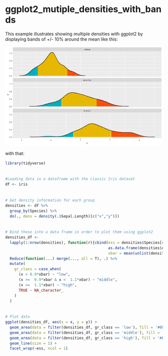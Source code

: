 # ggplot2_mutiple_densities_with_bands
This example illustrates showing multiple densities with ggplot2 by displaying bands of +/- 10% around the mean like this:


<img src="doc/images/example_ggplot2_densities_plot_with_color_bands.png">


with that:



```r
library(tidyverse)


#Loading data in a dataframe with the classic Iris dataset
df <- iris


# Get density information for each group
densities <- df %>%
  group_by(Species) %>%
  do(., dens = density(.$Sepal.Length)[c("x","y")])   


# Bind these into a data frame in order to plot them using ggplot2
densities_df <-
  lapply(1:nrow(densities), function(r){cbind(ess = densities$Species[r],
                                              as.data.frame(densities$dens[r]),
                                              xbar = mean(unlist(densities$dens[r][[1]]["x"]),na.rm = T))}) %>% 
  Reduce(function(...) merge(..., all = T), .) %>% 
  mutate(
    gr_class = case_when(
      (x < 0.9*xbar) ~ "low",
      (x >=  0.9*xbar & x <  1.1*xbar) ~ "middle",
      (x >=  1.1*xbar) ~ "high",
      TRUE ~ NA_character_
    )
  )


# Plot data
ggplot(densities_df, aes(x = x, y = y)) + 
  geom_area(data = filter(densities_df, gr_class == 'low'), fill = '#00AFBB') +
  geom_area(data = filter(densities_df, gr_class == 'middle'), fill = '#E7B800') +
  geom_area(data = filter(densities_df, gr_class == 'high'), fill = '#FC4E07') +
  geom_line(size = 1) +
  facet_wrap(~ess, ncol = 1)


```


